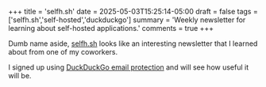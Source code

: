 +++
title = 'selfh.sh'
date = 2025-05-03T15:25:14-05:00
draft = false
tags = ['selfh.sh','self-hosted','duckduckgo']
summary = 'Weekly newsletter for learning about self-hosted applications.'
comments = true
+++

Dumb name aside, [selfh.sh](https://selfh.st) looks like an interesting newsletter
that I learned about from one of my coworkers.

I signed up using [DuckDuckGo email protection](https://duckduckgo.com) and will
see how useful it will be.
